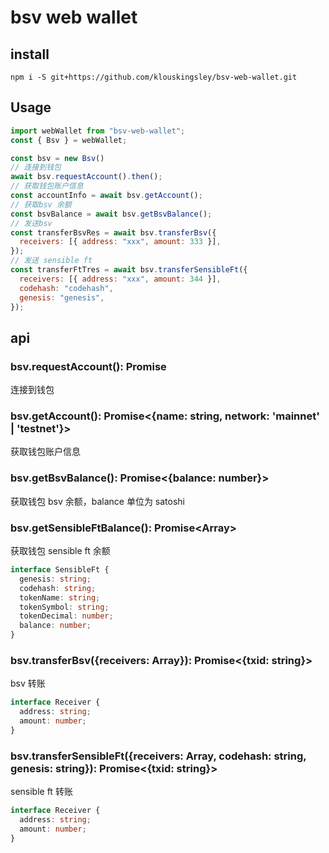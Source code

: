 # bsv web wallet

## install

```
npm i -S git+https://github.com/klouskingsley/bsv-web-wallet.git
```

## Usage

```js
import webWallet from "bsv-web-wallet";
const { Bsv } = webWallet;

const bsv = new Bsv()
// 连接到钱包
await bsv.requestAccount().then();
// 获取钱包账户信息
const accountInfo = await bsv.getAccount();
// 获取bsv 余额
const bsvBalance = await bsv.getBsvBalance();
// 发送bsv
const transferBsvRes = await bsv.transferBsv({
  receivers: [{ address: "xxx", amount: 333 }],
});
// 发送 sensible ft
const transferFtTres = await bsv.transferSensibleFt({
  receivers: [{ address: "xxx", amount: 344 }],
  codehash: "codehash",
  genesis: "genesis",
});
```

## api

### bsv.requestAccount(): Promise<void>

连接到钱包

### bsv.getAccount(): Promise<{name: string, network: 'mainnet' | 'testnet'}>

获取钱包账户信息

### bsv.getBsvBalance(): Promise<{balance: number}>

获取钱包 bsv 余额，balance 单位为 satoshi

### bsv.getSensibleFtBalance(): Promise<Array<SensibleFt>>

获取钱包 sensible ft 余额

```ts
interface SensibleFt {
  genesis: string;
  codehash: string;
  tokenName: string;
  tokenSymbol: string;
  tokenDecimal: number;
  balance: number;
}
```

### bsv.transferBsv({receivers: Array<Receiver>}): Promise<{txid: string}>

bsv 转账

```ts
interface Receiver {
  address: string;
  amount: number;
}
```

### bsv.transferSensibleFt({receivers: Array<Receiver>, codehash: string, genesis: string}): Promise<{txid: string}>

sensible ft 转账

```ts
interface Receiver {
  address: string;
  amount: number;
}
```
